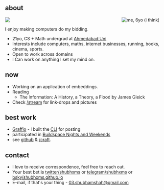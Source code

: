 ## about

<!-- 
<pre>
________________________________________________
|[x] AmigaShell                         |F]|!"|
|"""""""""""""""""""""""""""""""""""""""""""|"|
|12.Workbench:> cd itz:asc                  | |
|12.Work:Iltzu/Asc> ed shell01.asc          | |
|                                           | |
|___________________________________________|/|
</pre> -->

<img src="/images/header7.png"/>

<div style="float: right; max-width: 25%; max-height: 25%;">
<img src="/images/me_bw.jpg" id="home-img" alt="me, 6yo (i think)">
</div>

I enjoy making computers do my bidding.
<!-- and shipping something from scratch & iterating on prototypes. -->


- 21yo, CS + Math undergrad at [Ahmedabad Uni](https://ahduni.edu.in)
- Interests include computers, maths, internet businesses, running, books, cinema, sports.
- Open to work across domains
- I Can work on anything I set my mind on.

## now
- Working on an application of embeddings.
- Reading
  - The Information: A History, a Theory, a Flood by James Gleick
  <!-- - Bonobo and the Atheist by Frans de Waal -->
  <!-- - Elon Musk by Walter Isaacson -->
- Check [/stream](/stream) for link-drops and pictures

## best work

- [Graffio](https://graffio.xyz) - I built the [CLI](https://github.com/shubhxms/graffio) for posting
- participated in [Buildspace Nights and Weekends](https://buildspace.so/)
  <!-- S4, S3 and [S2](https://polygonscan.com/tx/0xb78eeb255a386d49f7d00859568370da52566184400727c4baa4fdf8c7dd6210). -->
- see [github](https://github.com/shubhxms) & [/craft](/craft).

## contact

- I love to receive correspondence, feel free to reach out.
- Your best bet is [twitter/shubhxms](https://twitter.com/shubhxms) or [telegram/shubhxms](https://telegram.me/shubhxms) or [bsky/shubhxms.github.io](https://bsky.app/profile/shubhxms.github.io) 
- E-mail, if that's your thing - [03.shubhamshah@gmail.com](mailto:03.shubhamshah@gmail.com)

<!-- {{% sidenote %}} getting back to things {{% /sidenote %}} -->
<!-- {{% sidenote %}} -->
<!-- <pre>
        -   _- `
      (         )
  ,    (     ))   )
(                   )
(_      `___ -_   _-
          `
            `
              `                 %
                `                 %
                  `       /\     %
                    `   '\/   %
                      `'  +  %
                      '  ` + %_
                      '    + `|_|
                    '      +
                  '          +
                '                +
              '
            '
        '
  c  .'
  <\\/
  |\
  / /
</pre> -->
<!-- <pre>
|     .-.
|    /   \         .-.
|   /     \       /   \       .-.     .-.     _   _
+--/-------\-----/-----\-----/---\---/---\---/-\-/-\/\/--
| /         \   /       \   /     '-'     '-'
|/           '-'         '-'
</pre> -->
<!-- {{% /sidenote %}}  -->
